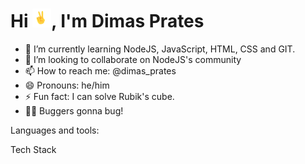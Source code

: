 <!-- ### Hi there 👋 -->
<h1 align="left">Hi <img src="https://raw.githubusercontent.com/dimas-prates/dimas-prates/main/peace.gif" width="30px">, I'm Dimas Prates</h1>

- 🌱 I’m currently learning NodeJS, JavaScript, HTML, CSS and GIT.
- 👯 I’m looking to collaborate on NodeJS's community
- 📫 How to reach me: @dimas_prates
- 😄 Pronouns: he/him
- ⚡ Fun fact: I can solve Rubik's cube.
- 🧑‍💻 Buggers gonna bug!

Languages and tools:

Tech Stack

<!--
### Hi there 👋


**dimas-prates/dimas-prates** is a ✨ _special_ ✨ repository because its `README.md` (this file) appears on your GitHub profile.

Here are some ideas to get you started:

- 🔭 I’m currently working on ...
- 🌱 I’m currently learning ...
- 👯 I’m looking to collaborate on ...
- 🤔 I’m looking for help with ...
- 💬 Ask me about ...
- 📫 How to reach me: ...
- 😄 Pronouns: ...
- ⚡ Fun fact: ...
-->